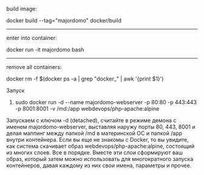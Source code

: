 build image:

docker build --tag="majordomo" docker/build

___________________________________________

enter into container:

docker run -it majordomo bash

___________________________________________

remove all containers:

docker rm -f $(docker ps -a | grep "docker_" | awk '{print $1}')



Запуск

1) sudo docker run -d --name majordomo-webserver -p 80:80 -p 443:443 -p 8001:8001 -v /md:/app webdevops/php-apache:alpine

Запускаем с ключом -d (detached), считайте в режиме демона с именем majordomo-webserver, выставляя наружу порты 80, 443, 8001 и делая маппинг между папкой /md в материнской ОС и папкой /app внутри контейнера. 
Если вы еще не знакомы с Docker, то вы увидите, как система скачивает образ webdevops/php-apache:alpine, состоящий из многих слоев. 
Все в порядке. Вместе эти слои сформируют ваш образ, который затем можно использовать для многократного запуска контейнеров, давая каждому из них свои имена, параметры и прочее. 
